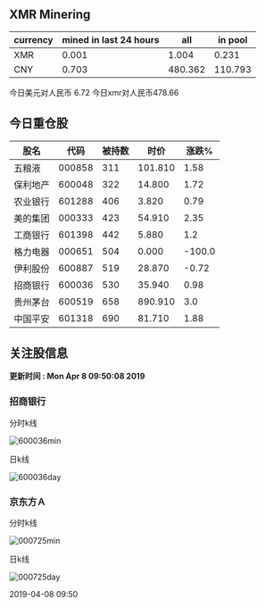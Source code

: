 ## XMR Minering

|currency|mined in last 24 hours|all|in pool|
|---|---|---|---|
|XMR|0.001|1.004|0.231|
|CNY|0.703|480.362|110.793|

今日美元对人民币 6.72	今日xmr对人民币478.66


## 今日重仓股 

|股名|代码|被持数|时价|涨跌%|
|---|---|---|---|---|
|五粮液|000858|311|101.810|1.58|
|保利地产|600048|322|14.800|1.72|
|农业银行|601288|406|3.820|0.79|
|美的集团|000333|423|54.910|2.35|
|工商银行|601398|442|5.880|1.2|
|格力电器|000651|504|0.000|-100.0|
|伊利股份|600887|519|28.870|-0.72|
|招商银行|600036|530|35.940|0.98|
|贵州茅台|600519|658|890.910|3.0|
|中国平安|601318|690|81.710|1.88|

## 关注股信息
**更新时间 : Mon Apr  8 09:50:08 2019**
### 招商银行 
分时k线

![600036min](http://image.sinajs.cn/newchart/min/n/sh600036.gif)

日k线

![600036day](http://image.sinajs.cn/newchart/daily/n/sh600036.gif)

### 京东方Ａ 
分时k线

![000725min](http://image.sinajs.cn/newchart/min/n/sz000725.gif)

日k线

![000725day](http://image.sinajs.cn/newchart/daily/n/sz000725.gif)

2019-04-08 09:50